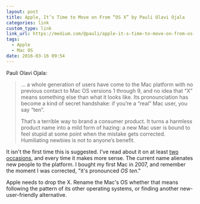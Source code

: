 ```yaml
---
layout: post
title: Apple, It’s Time to Move on From “OS X” by Pauli Olavi Ojala
categories: link
custom_type: link
link_url: https://medium.com/@pauli/apple-it-s-time-to-move-on-from-os-x-cb94d167c77d
tags:
  - Apple
  - Mac OS
date: 2016-03-16 09:54
---
```

Pauli Olavi Ojala:

> … a whole generation of users have come to the Mac platform with no previous contact to Mac OS versions 1 through 9, and no idea that “X” means something else than what it looks like. Its pronounciation has become a kind of secret handshake: if you’re a “real” Mac user, you say “ten”.
>
> That’s a terrible way to brand a consumer product. It turns a harmless product name into a mild form of hazing: a new Mac user is bound to feel stupid at some point when the mistake gets corrected. Humiliating newbies is not to anyone’s benefit.

It isn't the first time this is suggested. I've read about it on at least [two](http://www.macworld.com/article/2922517/the-end-of-os-x-a-modest-proposal.html) [occasions](http://www.512pixels.net/blog/2015/9/os-x-el-capitan-review), and every time it makes more sense. The current name alienates new people to the platform. I bought my first Mac in 2007, and remember the moment I was corrected, "it's pronounced *OS ten*." 

Apple needs to drop the X. Rename the Mac's OS whether that means following the pattern of its other operating systems, or finding another new-user-friendly alternative.
